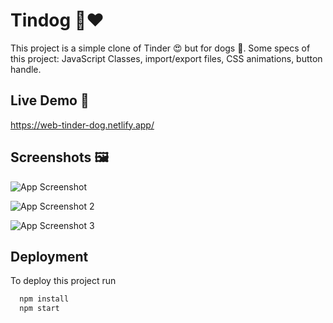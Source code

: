 
# Tindog 🐶♥

This project is a simple clone of Tinder 😍 but for dogs 🐾. Some specs of this project: JavaScript Classes, import/export files, CSS animations, button handle.


## Live Demo 📱

https://web-tinder-dog.netlify.app/


## Screenshots 🖼️

![App Screenshot](https://i.postimg.cc/P54D0GXQ/screen-tinder.png)

![App Screenshot 2](https://i.postimg.cc/C5kBNXrD/screen-tinder2.png)

![App Screenshot 3](https://i.postimg.cc/cHVtf0h0/screen-tinder3.png)

## Deployment

To deploy this project run

```bash
  npm install
  npm start
```

